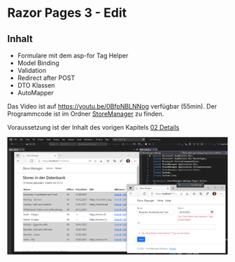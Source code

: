# Razor Pages 3 - Edit

## Inhalt

- Formulare mit dem asp-for Tag Helper
- Model Binding
- Validation
- Redirect after POST
- DTO Klassen
- AutoMapper

Das Video ist auf https://youtu.be/0BfpNBLNNog verfügbar (55min). Der Programmcode ist im
Ordner [StoreManager](StoreManager) zu finden.

Voraussetzung ist der Inhalt des vorigen Kapitels [02 Details](../02%20Details%20Page/README.md)

![](screenshot.png)
